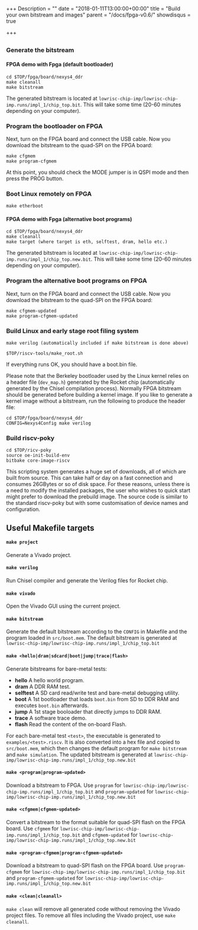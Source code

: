 +++
Description = ""
date = "2018-01-11T13:00:00+00:00"
title = "Build your own bitstream and images"
parent = "/docs/fpga-v0.6/"
showdisqus = true

+++


## 

### Generate the bitstream

#### FPGA demo with Fpga (default bootloader)

    cd $TOP/fpga/board/nexys4_ddr
    make cleanall
    make bitstream

The generated bitstream is located at `lowrisc-chip-imp/lowrisc-chip-imp.runs/impl_1/chip_top.bit`.
This will take some time (20-60 minutes depending on your computer).

### Program the bootloader on FPGA

Next, turn on the FPGA board and connect the USB cable. Now you
download the bitstream to the quad-SPI on the FPGA board:

    make cfgmem
    make program-cfgmem

At this point, you should check the MODE jumper is in QSPI mode and then press the PROG button.

### Boot Linux remotely on FPGA

    make etherboot
    
#### FPGA demo with Fpga (alternative boot programs)

    cd $TOP/fpga/board/nexys4_ddr
    make cleanall
    make target (where target is eth, selftest, dram, hello etc.)

The generated bitstream is located at `lowrisc-chip-imp/lowrisc-chip-imp.runs/impl_1/chip_top.new.bit`.
This will take some time (20-60 minutes depending on your computer).

### Program the alternative boot programs on FPGA

Next, turn on the FPGA board and connect the USB cable. Now you
download the bitstream to the quad-SPI on the FPGA board:

    make cfgmem-updated
    make program-cfgmem-updated

### Build Linux and early stage root filing system

    make verilog (automatically included if make bitstream is done above)
    
    $TOP/riscv-tools/make_root.sh

If everything runs OK, you should have a boot.bin file.

Please note that the Berkeley bootloader used by the Linux kernel relies on a header file (`dev_map.h`) generated by the Rocket chip (automatically generated by the Chisel compilation process).
Normally FPGA bitstream should be generated before building a kernel image.
If you like to generate a kernel image without a bitstream, run the following to produce the header file:

    cd $TOP/fpga/board/nexys4_ddr
    CONFIG=Nexys4Config make verilog

### Build riscv-poky

    cd $TOP/ricv-poky
    source oe-init-build-env
    bitbake core-image-riscv

This scripting system generates a huge set of downloads, all of which are built from source. This can take half or day on a fast connection and consumes 26GBytes or so of disk space. For these reasons, unless there is a need to modify the installed packages, the user who wishes to quick start might prefer to download the prebuild image. The source code is similar to the standard riscv-poky but with some customisation of device names and configuration.

## Useful Makefile targets

#### `make project`
Generate a Vivado project.

#### `make verilog`
Run Chisel compiler and generate the Verilog files for Rocket chip.

#### `make vivado`
Open the Vivado GUI using the current project.

#### `make bitstream`
Generate the default bitstream according to the `CONFIG` in Makefile and the program loaded in `src/boot.mem`. The default bitstream is generated at `lowrisc-chip-imp/lowrisc-chip-imp.runs/impl_1/chip_top.bit`

#### `make <hello|dram|sdcard|boot|jump|trace|flash>`
Generate bitstreams for bare-metal tests:

 * **hello** A hello world program.
 * **dram** A DDR RAM test.
 * **selftest** A SD card read/write test and bare-metal debugging utility.
 * **boot** A 1st bootloader that loads `boot.bin` from SD to DDR RAM and executes `boot.bin` afterwards.
 * **jump** A 1st stage booloader that directly jumps to DDR RAM.
 * **trace** A software trace demo.
 * **flash** Read the content of the on-board Flash.

For each bare-metal test `<test>`, the executable is generated to 
`examples/<test>.riscv`. It is also converted into a hex
file and copied to `src/boot.mem`, which then changes the default program for 
`make bitstream` and `make simulation`. The updated bitstream is generated at 
`lowrisc-chip-imp/lowrisc-chip-imp.runs/impl_1/chip_top.new.bit`

#### `make <program|program-updated>`
Download a bitstream to FPGA. Use `program` for 
`lowrisc-chip-imp/lowrisc-chip-imp.runs/impl_1/chip_top.bit` and 
`program-updated` for 
`lowrisc-chip-imp/lowrisc-chip-imp.runs/impl_1/chip_top.new.bit`

#### `make <cfgmem|cfgmem-updated>`
Convert a bitstream to the format suitable for quad-SPI flash on the FPGA board. Use `cfgmem` for 
`lowrisc-chip-imp/lowrisc-chip-imp.runs/impl_1/chip_top.bit` and 
`cfgmem-updated` for 
`lowrisc-chip-imp/lowrisc-chip-imp.runs/impl_1/chip_top.new.bit`

#### `make <program-cfgmem|program-cfgmem-updated>`
Download a bitstream to quad-SPI flash on the FPGA board. Use `program-cfgmem` for 
`lowrisc-chip-imp/lowrisc-chip-imp.runs/impl_1/chip_top.bit` and 
`program-cfgmem-updated` for 
`lowrisc-chip-imp/lowrisc-chip-imp.runs/impl_1/chip_top.new.bit`

#### `make <clean|cleanall>`
`make clean` will remove all generated code without removing the Vivado 
project files. To remove all files including the Vivado project, use `make 
cleanall`.
